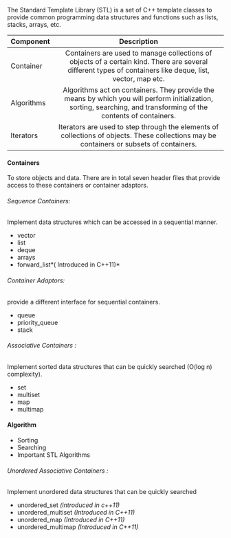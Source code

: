 The Standard Template Library (STL) is a set of C++ template classes to provide common programming data structures and functions such as lists, stacks, arrays, etc.

| Component  |                                                                             Description                                                                            |
|------------|:------------------------------------------------------------------------------------------------------------------------------------------------------------------:|
| Container  | Containers are used to manage collections of objects of a certain kind. There are several different types of containers like deque, list, vector, map etc.         |
| Algorithms | Algorithms act on containers. They provide the means by which you will perform initialization, sorting, searching, and transforming of the contents of containers. |
| Iterators  | Iterators are used to step through the elements of collections of objects. These collections may be containers or subsets of containers.                           |



####  Containers 
To store objects and data. There are in total seven header files that provide access to these containers or container adaptors.

###### Sequence Containers:
Implement data structures which can be accessed in a sequential manner.
- vector
- list
- deque
- arrays
- forward_list*( Introduced in C++11)*

###### Container Adaptors:
provide a different interface for sequential containers.
- queue
- priority_queue
- stack

###### Associative Containers : 
Implement sorted data structures that can be quickly searched (O(log n) complexity).
- set
- multiset
- map
- multimap

#### Algorithm
- Sorting
- Searching
- Important STL Algorithms

###### Unordered Associative Containers : 
Implement unordered data structures that can be quickly searched
- unordered_set *(introduced in c++11)*
- unordered_multiset *(Introduced in C++11)*
- unordered_map *(Introduced in C++11)*
- unordered_multimap *(Introduced in C++11)*
